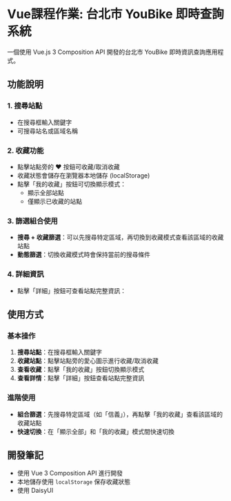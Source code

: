 # Vue課程作業: 台北市 YouBike 即時查詢系統 

一個使用 Vue.js 3 Composition API 開發的台北市 YouBike 即時資訊查詢應用程式。

## 功能說明

### 1. 搜尋站點
- 在搜尋框輸入關鍵字
- 可搜尋站名或區域名稱

### 2. 收藏功能
- 點擊站點旁的 ❤️ 按鈕可收藏/取消收藏
- 收藏狀態會儲存在瀏覽器本地儲存 (localStorage)
- 點擊「我的收藏」按鈕可切換顯示模式：
  - 顯示全部站點
  - 僅顯示已收藏的站點

### 3. 篩選組合使用
- **搜尋 + 收藏篩選**：可以先搜尋特定區域，再切換到收藏模式查看該區域的收藏站點
- **動態篩選**：切換收藏模式時會保持當前的搜尋條件

### 4. 詳細資訊
- 點擊「詳細」按鈕可查看站點完整資訊：

 
## 使用方式

### 基本操作
1. **搜尋站點**：在搜尋框輸入關鍵字
2. **收藏站點**：點擊站點旁的愛心圖示進行收藏/取消收藏
3. **查看收藏**：點擊「我的收藏」按鈕切換顯示模式
4. **查看詳情**：點擊「詳細」按鈕查看站點完整資訊

### 進階使用
- **組合篩選**：先搜尋特定區域（如「信義」），再點擊「我的收藏」查看該區域的收藏站點
- **快速切換**：在「顯示全部」和「我的收藏」模式間快速切換

## 開發筆記
- 使用 Vue 3 Composition API 進行開發
- 本地儲存使用 `localStorage` 保存收藏狀態
- 使用 DaisyUI 

